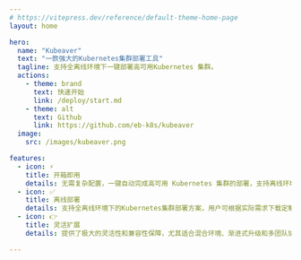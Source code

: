 ```yaml
---
# https://vitepress.dev/reference/default-theme-home-page
layout: home

hero:
  name: "Kubeaver"
  text: "一款强大的Kubernetes集群部署工具"
  tagline: 支持全离线环境下一键部署高可用Kubernetes 集群。
  actions: 
    - theme: brand
      text: 快速开始
      link: /deploy/start.md
    - theme: alt
      text: Github
      link: https://github.com/eb-k8s/kubeaver
  image:
    src: /images/kubeaver.png

features:
  - icon: ⚡
    title: 开箱即用
    details: 无需复杂配置，一键自动完成高可用 Kubernetes 集群的部署，支持离线环境，大幅降低运维门槛。
  - icon: ✅
    title: 离线部署
    details: 支持全离线环境下的Kubernetes集群部署方案，用户可根据实际需求下载定制化离线安装包，并导入至Kubeaver平台，实现一键式快速部署。
  - icon: 👉
    title: 灵活扩展
    details: 提供了极大的灵活性和兼容性保障，尤其适合混合环境、渐进式升级和多团队协作的场景。

---
```


